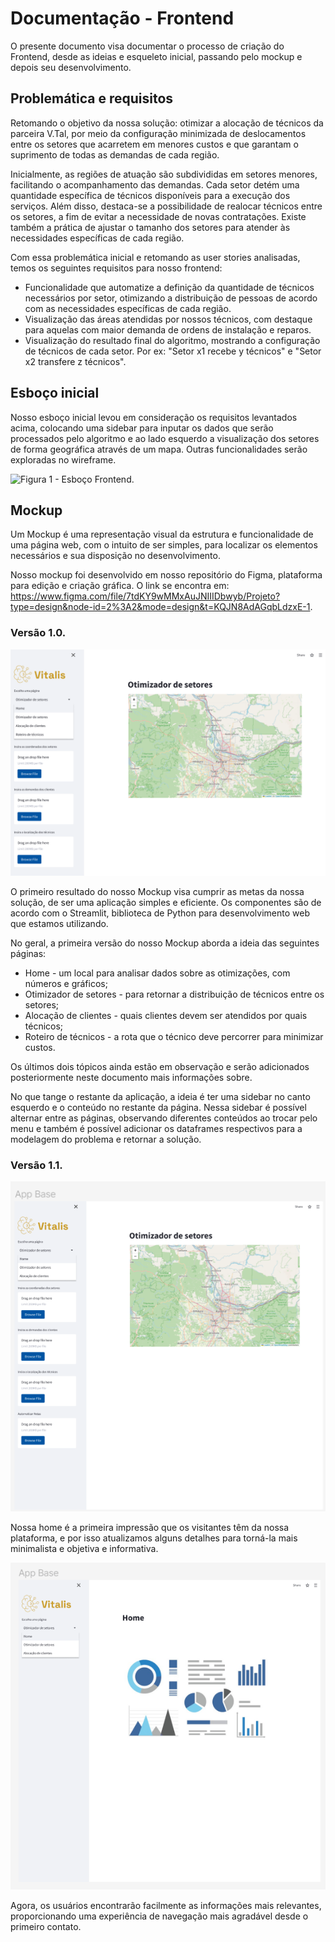 # Documentação - Frontend 
O presente documento visa documentar o processo de criação do Frontend, desde as ideias e esqueleto inicial, passando pelo mockup e depois seu desenvolvimento. 

## Problemática e requisitos
Retomando o objetivo da nossa solução: otimizar a alocação de técnicos da parceira V.Tal, por meio da configuração minimizada de deslocamentos entre os setores que acarretem em menores custos e que garantam o suprimento de todas as demandas de cada região.

Inicialmente, as regiões de atuação são subdivididas em setores menores, facilitando o acompanhamento das demandas. Cada setor detém uma quantidade específica de técnicos disponíveis para a execução dos serviços. Além disso, destaca-se a possibilidade de realocar técnicos entre os setores, a fim de evitar a necessidade de novas contratações. Existe também a prática de ajustar o tamanho dos setores para atender às necessidades específicas de cada região. 

Com essa problemática inicial e retomando as user stories analisadas, temos os seguintes requisitos para nosso frontend: 

* Funcionalidade que automatize a definição da quantidade de técnicos necessários por setor, otimizando a distribuição de pessoas de acordo com as necessidades específicas de cada região. 
* Visualização das áreas atendidas por nossos técnicos, com destaque para aquelas com maior demanda de ordens de instalação e reparos. 
* Visualização do resultado final do algoritmo, mostrando a configuração de técnicos de cada setor. Por ex: "Setor x1 recebe y técnicos" e "Setor x2  transfere z técnicos". 

## Esboço inicial
Nosso esboço inicial levou em consideração os requisitos levantados acima, colocando uma sidebar para inputar os dados que serão processados pelo algoritmo e ao lado esquerdo a visualização dos setores de forma geográfica através de um mapa. Outras funcionalidades serão exploradas no wireframe. 

![Figura 1 - Esboço Frontend.](img/esboço_frontend.jpg)

## Mockup
Um Mockup é uma representação visual da estrutura e funcionalidade de uma página web, com o intuito de ser simples, para localizar os elementos necessários e sua disposição no desenvolvimento. 

Nosso mockup foi desenvolvido em nosso repositório do Figma, plataforma para edição e criação gráfica. O link se encontra em: https://www.figma.com/file/7tdKY9wMMxAuJNIIIDbwyb/Projeto?type=design&node-id=2%3A2&mode=design&t=KQJN8AdAGqbLdzxE-1.


### Versão 1.0.
![Figura 1 - Mockup Frontend.](img/mockup_frontend.png)

O primeiro resultado do nosso Mockup visa cumprir as metas da nossa solução, de ser uma aplicação simples e eficiente. Os componentes são de acordo com o Streamlit, biblioteca de Python para desenvolvimento web que estamos utilizando. 

No geral, a primeira versão do nosso Mockup aborda a ideia das seguintes páginas: 
* Home - um local para analisar dados sobre as otimizações, com números e gráficos;
* Otimizador de setores - para retornar a distribuição de técnicos entre os setores;
* Alocação de clientes - quais clientes devem ser atendidos por quais técnicos;
* Roteiro de técnicos - a rota que o técnico deve percorrer para minimizar custos.

Os últimos dois tópicos ainda estão em observação e serão adicionados posteriormente neste documento mais informações sobre. 

No que tange o restante da aplicação, a ideia é ter uma sidebar no canto esquerdo e o conteúdo no restante da página. Nessa sidebar é possível alternar entre as páginas, observando diferentes conteúdos ao trocar pelo menu e também é possível adicionar os dataframes respectivos para a modelagem do problema e retornar a solução. 

### Versão 1.1.

![Figura 1 - Mockup Frontend.](img/wireframe2.png)

Nossa home é a primeira impressão que os visitantes têm da nossa plataforma, e por isso atualizamos alguns detalhes para torná-la mais minimalista e objetiva e informativa. 

![Figura 1 - Mockup Frontend.](img/wireframe.png)

Agora, os usuários encontrarão facilmente as informações mais relevantes, proporcionando uma experiência de navegação mais agradável desde o primeiro contato.